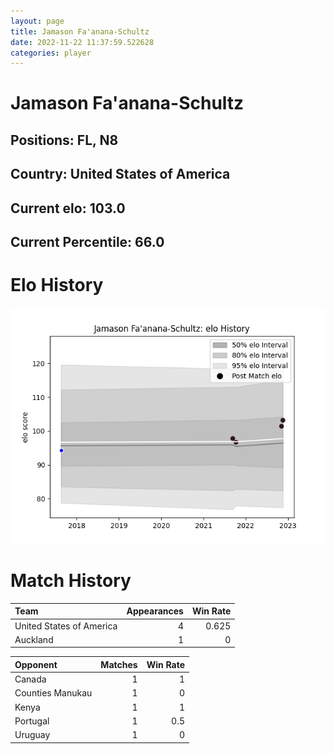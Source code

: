 ```yaml
---  
layout: page  
title: Jamason Fa'anana-Schultz  
date: 2022-11-22 11:37:59.522628  
categories: player  
---
```

# Jamason Fa'anana-Schultz

## Positions: FL, N8

## Country: United States of America

## Current elo: 103.0

## Current Percentile: 66.0

# Elo History


![elo history](history_JamasonFa'anana-Schultz.png)
# Match History


| Team                     |   Appearances |   Win Rate |
|:-------------------------|--------------:|-----------:|
| United States of America |             4 |      0.625 |
| Auckland                 |             1 |      0     |

| Opponent         |   Matches |   Win Rate |
|:-----------------|----------:|-----------:|
| Canada           |         1 |        1   |
| Counties Manukau |         1 |        0   |
| Kenya            |         1 |        1   |
| Portugal         |         1 |        0.5 |
| Uruguay          |         1 |        0   |
